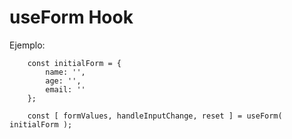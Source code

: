 # useForm Hook

Ejemplo:
```
    const initialForm = {
        name: '',
        age: '',
        email: ''
    }; 
    
    const [ formValues, handleInputChange, reset ] = useForm( initialForm );
```